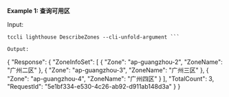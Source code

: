 **Example 1: 查询可用区**



Input: 

```
tccli lighthouse DescribeZones --cli-unfold-argument ```

Output: 
```
{
    "Response": {
        "ZoneInfoSet": [
            {
                "Zone": "ap-guangzhou-2",
                "ZoneName": "广州二区"
            },
            {
                "Zone": "ap-guangzhou-3",
                "ZoneName": "广州三区"
            },
            {
                "Zone": "ap-guangzhou-4",
                "ZoneName": "广州四区"
            }
        ],
        "TotalCount": 3,
        "RequestId": "5e1bf334-e530-4c26-ab92-d911ab148d3a"
    }
}
```

